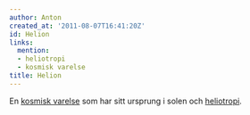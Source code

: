 ```yaml
---
author: Anton
created_at: '2011-08-07T16:41:20Z'
id: Helion
links:
  mention:
  - heliotropi
  - kosmisk varelse
title: Helion
---
```


En [kosmisk varelse] som har sitt ursprung i solen och [heliotropi].

  [kosmisk varelse]: kosmisk_varelse
  [heliotropi]: heliotropi
